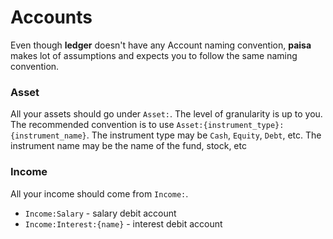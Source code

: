 # Accounts

Even though **ledger** doesn't have any Account naming convention,
**paisa** makes lot of assumptions and expects you to follow the same
naming convention.

### Asset

All your assets should go under `Asset:`. The level of granularity is
up to you. The recommended convention is to use
`Asset:{instrument_type}:{instrument_name}`. The instrument type may
be `Cash`, `Equity`, `Debt`, etc. The instrument name may be the name of
the fund, stock, etc

### Income

All your income should come from `Income:`.

* `Income:Salary` - salary debit account
* `Income:Interest:{name}` - interest debit account
